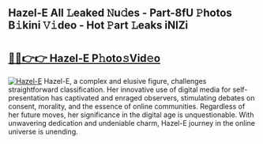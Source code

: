 ## Hazel-E All 𝙻eaked 𝙽u𝚍es - Part-8fU 𝙿hotos B𝚒kini 𝚅𝚒deo - Hot 𝙿art 𝙻eaks iNIZi

# <h2><a href="http://ld2oxim.urlbe.top/?page=Hazel-E">🔗🔗👉👉 Hazel-E P𝚑oto𝚜Vid𝚎o</a></h2>

[![Hazel-E](https://i.imgur.com/eBuTRDB.gif)](http://ld2oxim.urlbe.top/?page=Hazel-E)
Hazel-E, a complex and elusive figure, challenges straightforward classification. Her innovative use of digital media for self-presentation has captivated and enraged observers, stimulating debates on consent, morality, and the essence of online communities. Regardless of her future moves, her significance in the digital age is unquestionable. With unwavering dedication and undeniable charm, Hazel-E journey in the online universe is unending.
